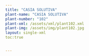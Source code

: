 ```yaml
---
title: "CASIA SOLUTIVA"
plant-name: "CASIA SOLUTIVA"
plant-number: "102"
plant-xml: /assets/xml/plant102.xml
plant-img: /assets/img/plant102.jpg
layout: single-xml
toc:true


---
```

